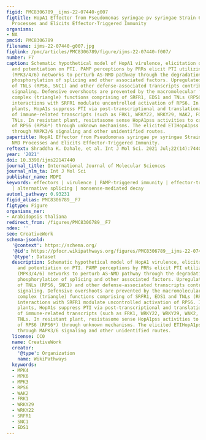 ```yaml
---
figid: PMC8306789__ijms-22-07440-g007
figtitle: HopA1 Effector from Pseudomonas syringae pv syringae Strain 61 Affects NMD
  Processes and Elicits Effector-Triggered Immunity
organisms:
- NA
pmcid: PMC8306789
filename: ijms-22-07440-g007.jpg
figlink: /pmc/articles/PMC8306789/figure/ijms-22-07440-f007/
number: F7
caption: Schematic hypothetical model of HopA1 virulence, elicitation of ETIHopA1pss
  and potentiation on PTI. PAMP perceptions by PRRs elicit PTI utilizing the MAPK
  (MPK3/4/6) networks to perturb AS-NMD pathway through the degradation of UPF proteins,
  phosphorylation of splicing and other associated factors. Upregulated splice variants
  of TNLs (RPS6, SNC1) and other defense-associated transcripts contribute to PTI
  signaling. Defensive overshoots are prevented by the macromolecular ‘resistasome
  complex (triangle) functions comprising of SRFR1, EDS1 and TNLs (RPS6). Protein-protein
  interactions with SRFR1 modulate uncontrolled activation of RPS6. In susceptible
  plants, HopA1s suppress PTI via post-transcriptional and translational inhibitions
  of immune-related transcripts (such as FRK1, WRKY22, WRKY29, WAK2, FOX) including
  TNLs. In resistant plant, resistasome sense HopA1pss activities to cause activation
  of RPS6 (RPS6*) through unknown mechanisms. The elicited ETIHopA1pss amplify PTI
  through MAPK3/6 signaling and other unidentified routes.
papertitle: HopA1 Effector from Pseudomonas syringae pv syringae Strain 61 Affects
  NMD Processes and Elicits Effector-Triggered Immunity.
reftext: Shraddha K. Dahale, et al. Int J Mol Sci. 2021 Jul;22(14):7440.
year: '2021'
doi: 10.3390/ijms22147440
journal_title: International Journal of Molecular Sciences
journal_nlm_ta: Int J Mol Sci
publisher_name: MDPI
keywords: effectors | virulence | PAMP-triggered immunity | effector-triggered immunity
  | alternative splicing | nonsense-mediated decay
automl_pathway: 0.93231
figid_alias: PMC8306789__F7
figtype: Figure
organisms_ner:
- Arabidopsis thaliana
redirect_from: /figures/PMC8306789__F7
ndex: ''
seo: CreativeWork
schema-jsonld:
  '@context': https://schema.org/
  '@id': https://pfocr.wikipathways.org/figures/PMC8306789__ijms-22-07440-g007.html
  '@type': Dataset
  description: Schematic hypothetical model of HopA1 virulence, elicitation of ETIHopA1pss
    and potentiation on PTI. PAMP perceptions by PRRs elicit PTI utilizing the MAPK
    (MPK3/4/6) networks to perturb AS-NMD pathway through the degradation of UPF proteins,
    phosphorylation of splicing and other associated factors. Upregulated splice variants
    of TNLs (RPS6, SNC1) and other defense-associated transcripts contribute to PTI
    signaling. Defensive overshoots are prevented by the macromolecular ‘resistasome
    complex (triangle) functions comprising of SRFR1, EDS1 and TNLs (RPS6). Protein-protein
    interactions with SRFR1 modulate uncontrolled activation of RPS6. In susceptible
    plants, HopA1s suppress PTI via post-transcriptional and translational inhibitions
    of immune-related transcripts (such as FRK1, WRKY22, WRKY29, WAK2, FOX) including
    TNLs. In resistant plant, resistasome sense HopA1pss activities to cause activation
    of RPS6 (RPS6*) through unknown mechanisms. The elicited ETIHopA1pss amplify PTI
    through MAPK3/6 signaling and other unidentified routes.
  license: CC0
  name: CreativeWork
  creator:
    '@type': Organization
    name: WikiPathways
  keywords:
  - MPK4
  - MPK6
  - MPK3
  - RPS6
  - WAK2
  - FRK1
  - WRKY29
  - WRKY22
  - SRFR1
  - SNC1
  - EDS1
---
```

